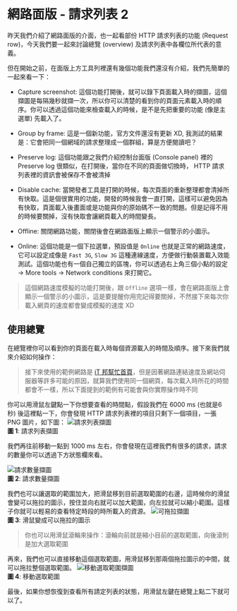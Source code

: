 # 網路面版 - 請求列表 2
昨天我們介紹了網路面版的介面，也一起看部份 HTTP 請求列表的功能 (Request row)，今天我們要一起來討論總覽 (overview) 及請求列表中各欄位所代表的意義。

但在開始之前，在面版上方工具列裡還有幾個功能我們還沒有介紹，我們先簡單的一起來看一下：

- Capture screenshot: 這個功能打開後，就可以錄下頁面載入時的擷圖，這個擷圖是每隔幾秒就擷一次，所以你可以清楚的看到你的頁面元素載入時的順序。你可以透過這個功能來檢查載入的時候，是不是先把重要的功能 (像是主選單) 先載入了。

- Group by frame: 這是一個新功能，官方文件還沒有更新 XD, 我測試的結果是：它會把同一個網域的請求整理成一個群組，算是方便閱讀吧？

- Preserve log: 這個功能跟之我們介紹控制台面版 (Console panel) 裡的 Preserve log 很類似，在打開後，當你在不同的頁面做切換時， HTTP 請求列表裡的資訊會被保存不會被清掉

- Disable cache: 當開發者工具是打開的時候，每次頁面的重新整理都會清掉所有快取。這是個很實用的功能，開發的時候我會一直打開，這樣可以避免因為有快取，頁面載入後畫面或是功能與你的原始碼不一致的問題。但是記得不用的時候要關掉，沒有快取會讓網頁載入的時間變長。

- Offline: 關閉網路功能，關閉後會在網路面版上顯示一個警示的小圖示。

- Online: 這個功能是一個下拉選單，預設值是 `Online` 也就是正常的網路速度，它可以設定成像是 `Fast 3G`, `Slow 3G` 這種連線速度，方便做行動裝置載入效能測試。這個功能也有一個自己獨立的區塊，你可以透過右上角三個小點的設定 -> More tools -> Network conditions 來打開它。

> 這個網路速度模擬的功能打開後，跟 `Offline` 選項一樣，會在網路面版上會顯示一個警示的小圖示，這是要提醒你用完記得要關掉，不然接下來每次你載入網頁的速度都會變成模擬的速度 XD

## 使用總覽
在總覽裡你可以看到你的頁面在載入時每個資源載入的時間及順序。接下來我們就來介紹如何操作：

> 接下來使用的範例網路是 [iT 邦幫忙首頁](https://ithelp.ithome.com.tw)，但是因著網路連結速度及網站伺服器等許多可能的原因，就算我們使用同一個網頁，每次載入時所花的時間都會不一樣，所以下面提到的範例有可能會與你實際操作時不同

你可以用滑鼠左鍵點一下你想要查看的時間點，假設我們在 6000 ms (也就是6秒) 後這裡點一下，你會發現 HTTP 請求列表裡的項目只剩下一個項目，一張 PNG 圖片，如下圖：
![請求列表擷圖]()  
**圖 1**: 請求列表擷圖  

我們再往前移動一點到 1000 ms 左右，你會發現在這裡我們有很多的請求，請求的數量你可以透過下方狀態欄來看。

![請求數量擷圖]()  
**圖 2**: 請求數量擷圖  

我們也可以讓選取的範圍加大，把滑鼠移到目前選取範圍的右邊，這時候你的滑鼠會變可以拖拉的圖示，按住並向右就可以加大範圍，向左拉就可以縮小範圍。這樣子你就可以輕易的查看特定時段的時所載入的資源。
![可拖拉擷圖]()  
**圖 3**: 滑鼠變成可以拖拉的圖示  

> 你也可以用滑鼠滾輪來操作：滾輪向前就是縮小目前的選取範圍，向後滾則是加大選取範圍

再來，我們也可以直接移動這個選取範圖，用滑鼠移到那兩個拖拉圖示的中間，就可以拖拉整個選取範圍。
![移動選取範圍擷圖]()  
**圖 4**: 移動選取範圍  

最後，如果你想恢復到查看所有請定列表的狀態，用滑鼠左鍵在總覽上點二下就可以了。
